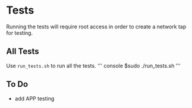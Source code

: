 # Tests
Running the tests will require root access in order to create a network tap for testing.

## All Tests
Use `run_tests.sh` to run all the tests.
''' console
$sudo ./run_tests.sh
'''

## To Do
* add APP testing
